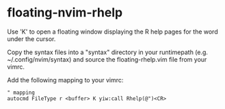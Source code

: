 # floating-nvim-rhelp

Use 'K' to open a floating window displaying the R help pages for the word under the cursor.

Copy the syntax files into a "syntax" directory in your runtimepath (e.g. ~/.config/nvim/syntax)
and source the floating-rhelp.vim file from your vimrc.

Add the following mapping to your vimrc:
```vimscript
" mapping
autocmd FileType r <buffer> K yiw:call Rhelp(@")<CR>
```

